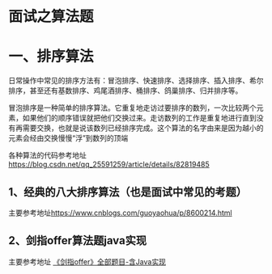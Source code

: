 面试之算法题
============
# 一、排序算法
日常操作中常见的排序方法有：冒泡排序、快速排序、选择排序、插入排序、希尔排序，甚至还有基数排序、鸡尾酒排序、桶排序、鸽巢排序、归并排序等。

冒泡排序是一种简单的排序算法。它重复地走访过要排序的数列，一次比较两个元素，如果他们的顺序错误就把他们交换过来。走访数列的工作是重复地进行直到没有再需要交换，也就是说该数列已经排序完成。这个算法的名字由来是因为越小的元素会经由交换慢慢“浮”到数列的顶端

各种算法的代码参考地址<https://blog.csdn.net/qq_25591259/article/details/82819485>

## 1、经典的八大排序算法（也是面试中常见的考题）
  主要参考地址<https://www.cnblogs.com/guoyaohua/p/8600214.html>
## 2、剑指offer算法题java实现
  主要参考地址 [《剑指offer》全部题目-含Java实现](https://www.cnblogs.com/guoyaohua/p/8955372.html)
